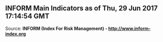 ## INFORM Main Indicators as of Thu, 29 Jun 2017 17:14:54 GMT

Source: **INFORM (Index For Risk Management) - http://www.inform-index.org**
